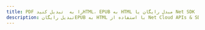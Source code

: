 ---title: PDF را به  تبدیل کنیدHTML، EPUB به HTML مبدل رایگان یا Net SDKdescription: تبدیل رایگانEPUB به HTML با استفاده از Net Cloud APIs & SDK همچنین اسناد PDF را در Cloud ایجاد، ویرایش و رندر کنید.---